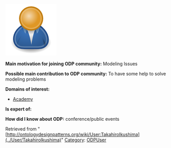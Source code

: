 [![Image:ODPUser.png](../images/a/a6/ODPUser.png)](../Image/ODPUser.png "Image:ODPUser.png")




  





__Main motivation for joining ODP community:__ Modeling Issues


__Possible main contribution to ODP community:__ To have some help to solve modeling problems


__Domains of interest:__



* [Academy](../Community/Academy "Community:Academy")


__Is expert of:__


  

__How did I know about ODP:__ conference/public events






Retrieved from "[http://ontologydesignpatterns.org/wiki/User:TakahiroIkushima](../User/TakahiroIkushima)"
 [Category](http://ontologydesignpatterns.org/wiki/Special:Categories "Special:Categories"): [ODPUser](../Category/ODPUser "Category:ODPUser")